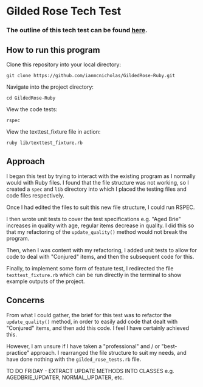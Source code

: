 # Gilded Rose Tech Test #

### The outline of this tech test can be found [here](https://github.com/makersacademy/course/blob/master/individual_challenges/gilded_rose.md).

## How to run this program ##

Clone this repository into your local directory:
```
git clone https://github.com/ianmcnicholas/GildedRose-Ruby.git
```
Navigate into the project directory:
```
cd GildedRose-Ruby
```
View the code tests:
```
rspec
```
View the texttest_fixture file in action:
```
ruby lib/texttest_fixture.rb
```

## Approach ##

I began this test by trying to interact with the existing program as I normally would with Ruby files.  I found that the file structure was not working, so I created a `spec` and `lib` directory into which I placed the testing files and code files respectively.

Once I had edited the files to suit this new file structure, I could run RSPEC.

I then wrote unit tests to cover the test specifications e.g. "Aged Brie" increases in quality with age, regular items decrease in quality.  I did this so that my refactoring of the `update_quality()` method would not break the program.

Then, when I was content with my refactoring, I added unit tests to allow for code to deal with "Conjured" items, and then the subsequent code for this.

Finally, to implement some form of feature test, I redirected the file `texttest_fixture.rb` which can be run directly in the terminal to show example outputs of the project.

## Concerns ##

From what I could gather, the brief for this test was to refactor the `update_quality()` method, in order to easily add code that dealt with "Conjured" items, and then add this code.  I feel I have certainly achieved this.

However, I am unsure if I have taken a "professional" and / or "best-practice" approach.  I rearranged the file structure to suit my needs, and have done nothing with the `gilded_rose_tests.rb` file.




TO DO FRIDAY - EXTRACT UPDATE METHODS INTO CLASSES e.g. AGEDBRIE_UPDATER, NORMAL_UPDATER, etc.

